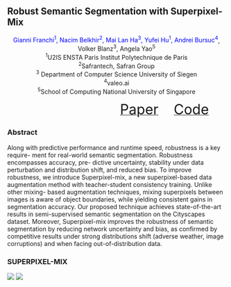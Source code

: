 ## Robust Semantic Segmentation with Superpixel-Mix

<center>
<font color=blue>Gianni Franchi<sup>1</sup>, Nacim Belkhir<sup>2</sup>, Mai Lan Ha<sup>3</sup>, Yufei Hu<sup>1</sup>, Andrei Bursuc<sup>4</sup></font>, Volker Blanz<sup>3</sup></font>, Angela Yao<sup>5</sup></font>
</center>
<center>
<sup>1</sup>U2IS ENSTA Paris Institut Polytechnique de Paris
</center>
<center>
<sup>2</sup>Safrantech, Safran Group
</center>
<center>
<sup>3</sup> Department of Computer Science University of Siegen
</center>
<center>
<sup>4</sup>valeo.ai
</center>
<center>
<sup>5</sup>School of Computing National University of Singapore
</center>

&nbsp; &nbsp; &nbsp; &nbsp; &nbsp; &nbsp; &nbsp; &nbsp; &nbsp; &nbsp; &nbsp; &nbsp; &nbsp; &nbsp; &nbsp; &nbsp; &nbsp; &nbsp; &nbsp; &nbsp; &nbsp; &nbsp; &nbsp; &nbsp; &nbsp; &nbsp; &nbsp; &nbsp; &nbsp; &nbsp; &nbsp; &nbsp; &nbsp; [<font size=6>Paper</font>](https://www.bmvc2021-virtualconference.com/assets/papers/0509.pdf) &nbsp; &nbsp; &nbsp; &nbsp; [<font size=6>Code</font>]( https://github.com/giannifranchi/deeplabv3-superpixelmix)



### Abstract
Along with predictive performance and runtime speed, robustness is a key require- ment for real-world semantic segmentation. Robustness encompasses accuracy, pre- dictive uncertainty, stability under data perturbation and distribution shift, and reduced bias. To improve robustness, we introduce Superpixel-mix, a new superpixel-based data augmentation method with teacher-student consistency training. Unlike other mixing- based augmentation techniques, mixing superpixels between images is aware of object boundaries, while yielding consistent gains in segmentation accuracy. Our proposed technique achieves state-of-the-art results in semi-supervised semantic segmentation on the Cityscapes dataset. Moreover, Superpixel-mix improves the robustness of semantic segmentation by reducing network uncertainty and bias, as confirmed by competitive results under strong distributions shift (adverse weather, image corruptions) and when facing out-of-distribution data.

### SUPERPIXEL-MIX
![](./images/NAO_deeplabv3plus.png)
![](./images/segmentation.png)

